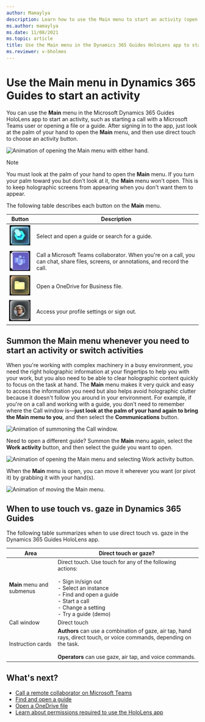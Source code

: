 ```yaml
---
author: Mamaylya
description: Learn how to use the Main menu to start an activity (open a guide, start a call, change a setting, or sign out) in the Dynamics 365 Guides HoloLens app
ms.author: mamaylya
ms.date: 11/08/2021
ms.topic: article
title: Use the Main menu in the Dynamics 365 Guides HoloLens app to start an activity
ms.reviewer: v-bholmes
---
```


# Use the Main menu in Dynamics 365 Guides to start an activity

You can use the **Main** menu in the Microsoft Dynamics 365 Guides HoloLens app to start an activity, such as starting a call with a Microsoft Teams user or opening a file or a guide. After signing in to the app, just look at the palm of your hand to open the **Main** menu, and then use direct touch to choose an activity button. 

![Animation of opening the Main menu with either hand.](media/2_handed.gif "Animation of opening the Main menu with either hand")

> [!NOTE]
> You must look at the palm of your hand to open the **Main** menu. If you turn your palm toward you but don't look at it, the **Main** menu won't open. This is to keep holographic screens from appearing when you don't want them to appear. 

The following table describes each button on the **Main** menu.

|Button|Description|
|--------|-------------------------------------------------------------------------------------------------|
|![Work activity button.](media/main-menu-work-activity1-button.JPG "Work activity button")|Select and open a guide or search for a guide.|
|![Communications button.](media/main-menu-communications1-button.JPG "Communications button")|Call a Microsoft Teams collaborator. When you're on a call, you can chat, share files, screens, or annotations, and record the call.|
|![Files button.](media/main-menu-files1-button.JPG "Settings button")|Open a OneDrive for Business file. |
|![Profile button.](media/main-menu-profile1-button.JPG "Profile button")| Access your profile settings or sign out.|

## Summon the Main menu whenever you need to start an activity or switch activities

When you're working with complex machinery in a busy environment, you need the right holographic information at your fingertips to help you with your work, but you also need to be able to clear holographic content quickly to focus on the task at hand. The **Main** menu makes it very quick and easy to access the information you need but also helps avoid holographic clutter because it doesn't follow you around in your environment. For example, if you're on a call and working with a guide, you don't need to remember where the Call window is—**just look at the palm of your hand again to bring the Main menu to you**, and then select the **Communications** button. 

![Animation of summoning the Call window.](media/Summon_Hand_Menu.gif "Animation of summoning the Call window")

Need to open a different guide? Summon the **Main** menu again, select the **Work activity** button, and then select the guide you want to open. 

![Animation of opening the Main menu and selecting Work activity button.](media/1_handed.gif "Animation of opening the Main menu and selecting the Work activity button")

When the **Main** menu is open, you can move it wherever you want (or pivot it) by grabbing it with your hand(s). 

![Animation of moving the Main menu.](media/Movement_TouchWindow-hologram.gif "Animation of moving the Main menu")

## When to use touch vs. gaze in Dynamics 365 Guides

The following table summarizes when to use direct touch vs. gaze in the Dynamics 365 Guides HoloLens app.

|Area|Direct touch or gaze?|
|------------------|----------------------------------------------------------|
|**Main** menu and submenus|Direct touch. Use touch for any of the following actions:<br><br>- Sign in/sign out<br>- Select an instance<br>- Find and open a guide<br>- Start a call<br> - Change a setting<br>- Try a guide (demo)|
|Call window|Direct touch|
|Instruction cards|**Authors** can use a combination of gaze, air tap, hand rays, direct touch, or voice commands, depending on the task.<br><br>**Operators** can use gaze, air tap, and voice commands.

## What's next?

- [Call a remote collaborator on Microsoft Teams](calling-start-call.md)
- [Find and open a guide](find-guide.md)
- [Open a OneDrive file](onedrive-files.md)
- [Learn about permissions required to use the HoloLens app](hololens-permissions.md)
